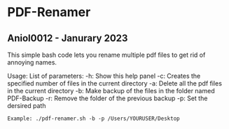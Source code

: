 # PDF-Renamer

## Aniol0012 - Janurary 2023

This simple bash code lets you rename multiple pdf files to get rid of annoying names.

Usage: 
    List of parameters:
        -h: Show this help panel
        -c: Creates the specified number of files in the current directory
        -a: Delete all the pdf files in the current directory
        -b: Make backup of the files in the folder named PDF-Backup
        -r: Remove the folder of the previous backup
        -p: Set the dersired path

    Example: ./pdf-renamer.sh -b -p /Users/YOURUSER/Desktop